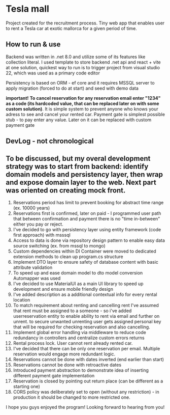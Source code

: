 # Tesla mall 
Project created for the recruitment process. 
Tiny web app that enables user to rent a Tesla car at exotic mallorca for a given period of time. 

## How to run & use
Backend was written in .net 8.0 and utilize some of its features like collection literal. 
I used template to store backend .net api and react + vite at one solution, quickest way to run is to trigger project from visual studio 22, which was used as a primary code editor

Persistency is based on ORM - ef core and it requires MSSQL server to apply migration (forced to do at start) and seed with demo data

**important!** **To cancel reservation for any reservation email enter "1234"  as a code (its hardcoded value, that can be replaced later on with some custom solution)**. It is simple system to prevent anyone who knows your adress to see and cancel your rented car. 
Payment gate is simplest possible stub - to pay enter any value. Later on it can be replaced with custom payment gate 

## DevLog - not chronological 
## To be discussed, but my overal development strategy was to start from backend: identify domain models and persistency layer, then wrap and expose domain layer to the web. Next part was oriented on creating mock front. 

1. Reservations period has limit to prevent booking for abstract time range (ex. 10000 years)
2. Reservations first is confirmed, later on paid - I programmed user path that between confirmation and payment there is no "time in-between" either you pay or reject. 
4. I've decided to go with persistency layer using entity framework (code first approach) with msssql 
5. Access to data is done via repository design pattern to enable easy data source switching (ex. from mssql to mongo) 
6. Custom dependencies within DI Container were moved to dedicated extension methods to clean up program.cs structure
7. Implement DTO layer to ensure safety of database content with basic attribute validation
8. To speed up and ease domain model to dto model conversion Automapper was used
9. I've decided to use MaterialUI as a main UI library to speed up development and ensure mobile friendly design
10. I've added description as a additional contextual info for every rental location 
11. To match requirement about renting and cancelling rent I've assumed that rent must be assigned to a someone - so i've added userreservation entity to enable ability to rent via email and further on unrent. to secure unwanted unrenting user gets assigned personal key that will be required for checking reservation and also cancelling.
12. Implement global error handling via middleware to reduce code redundancy in controllers and centralize custom errors returns 
13. Rental process lock. User cannot rent already rented car. 
14. I've decided that there can be only one reservation per email. Multiple reservation would engage more redundant logic.
15. Reservations cannot be done with dates inverted (end earlier than start) 
16. Reservations cannot be done with retroactive dates
17. Introduced payment abstraction to demonstrate idea of inserting different payment gate implementation 
18. Reservation is closed by pointing out return place (can be different as a starting one)
19. CORS policy was deliberately set to open (without any restriction) - in production it should be changed to more restricted one.


I hope you guys enjoyed the program! Looking forward to hearing from you!